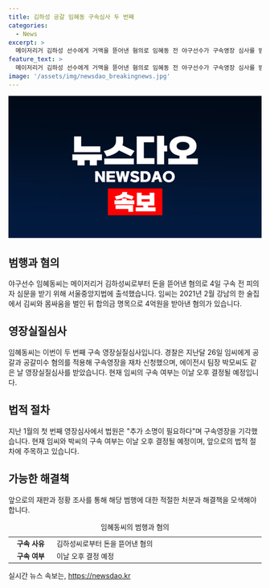 ```yaml
---
title: 김하성 공갈 임혜동 구속심사 두 번째
categories:
  - News
excerpt: >
  메이저리거 김하성 선수에게 거액을 뜯어낸 혐의로 임혜동 전 야구선수가 구속영장 심사를 받기 위해 법정에 출석했습니다. 임씨는 약 4억원을 합의금 명목으로 김씨로부터 받았다는 혐의 등으로 경찰의 조사를 받았으며, 구속 여부는 이날 오후 결정될 예정입니다. 현재 임씨와 범행을 공모한 혐의로 에이전시 팀장 박모씨도 함께 조사를 받고 있습니다.
feature_text: >
  메이저리거 김하성 선수에게 거액을 뜯어낸 혐의로 임혜동 전 야구선수가 구속영장 심사를 받기 위해 법정에 출석했습니다. 임씨는 약 4억원을 합의금 명목으로 김씨로부터 받았다는 혐의 등으로 경찰의 조사를 받았으며, 구속 여부는 이날 오후 결정될 예정입니다. 현재 임씨와 범행을 공모한 혐의로 에이전시 팀장 박모씨도 함께 조사를 받고 있습니다.
image: '/assets/img/newsdao_breakingnews.jpg'
---
```


<p><img src="/assets/img/newsdao_breakingnews.jpg" alt="ontimetimes 속보" /></p>

<h2 data-ke-size="size26">범행과 혐의</h2>

<p data-ke-size="size16">야구선수 임혜동씨는 메이저리거 김하성씨로부터 돈을 뜯어낸 혐의로 4일 구속 전 피의자 심문을 받기 위해 서울중앙지법에 출석했습니다. 임씨는 2021년 2월 강남의 한 술집에서 김씨와 몸싸움을 벌인 뒤 합의금 명목으로 4억원을 받아낸 혐의가 있습니다.</p>

<h2 data-ke-size="size26">영장실질심사</h2>

<p data-ke-size="size16">임혜동씨는 이번이 두 번째 구속 영장실질심사입니다. 경찰은 지난달 26일 임씨에게 공갈과 공갈미수 혐의를 적용해 구속영장을 재차 신청했으며, 에이전시 팀장 박모씨도 같은 날 영장실질심사를 받았습니다. 현재 임씨의 구속 여부는 이날 오후 결정될 예정입니다.</p>

<h2 data-ke-size="size26">법적 절차</h2>

<p data-ke-size="size16">지난 1월의 첫 번째 영장심사에서 법원은 "추가 소명이 필요하다"며 구속영장을 기각했습니다. 현재 임씨와 박씨의 구속 여부는 이날 오후 결정될 예정이며, 앞으로의 법적 절차에 주목하고 있습니다.</p>

<h2 data-ke-size="size26">가능한 해결책</h2>

<p data-ke-size="size16">앞으로의 재판과 정황 조사를 통해 해당 범행에 대한 적절한 처분과 해결책을 모색해야 합니다.</p>

<table>
    <caption>임혜동씨의 범행과 혐의</caption>
    <colgroup>
        <col style="width: 150px;">
        <col style="width: 800px;">
    </colgroup>
    <tr>
        <td style="text-align: center; height: 17px;"><b>구속 사유</b></td>
        <td style="text-align: left; height: 17px;">김하성씨로부터 돈을 뜯어낸 혐의</td>
    </tr>
    <tr>
        <td style="text-align: center; height: 17px;"><b>구속 여부</b></td>
        <td style="text-align: left; height: 17px;">이날 오후 결정 예정</td>
    </tr>
</table>
실시간 뉴스 속보는, <a href="https://newsdao.kr" rel="dofollow">https://newsdao.kr</a>


